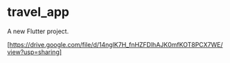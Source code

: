 # travel_app

A new Flutter project.

[https://drive.google.com/file/d/14nglK7H_fnHZFDlhAJK0mfKOT8PCX7WE/view?usp=sharing]
